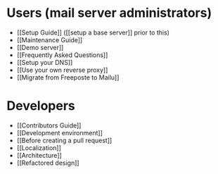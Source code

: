 # Users (mail server administrators)

* [[Setup Guide]] ([[setup a base server]] prior to this)
* [[Maintenance Guide]]
* [[Demo server]]
* [[Frequently Asked Questions]]
* [[Setup your DNS]]
* [[Use your own reverse proxy]]
* [[Migrate from Freeposte to Mailu]]

# Developers

* [[Contributors Guide]]
* [[Development environment]]
* [[Before creating a pull request]]
* [[Localization]]
* [[Architecture]]
* [[Refactored design]]